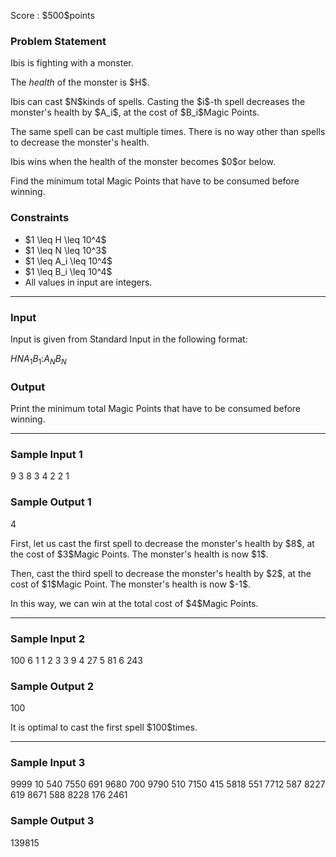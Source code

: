 
<div>

<span>

<span>

<p>
Score : $500$points
</p>

<div>

<section>

### **Problem Statement**

<p>
Ibis is fighting with a monster.
</p>

<p>
The 
<em>
health
</em>
of the monster is $H$.
</p>

<p>
Ibis can cast $N$kinds of spells. Casting the $i$-th spell decreases the monster's health by $A_i$, at the cost of $B_i$Magic Points.
</p>

<p>
The same spell can be cast multiple times. There is no way other than spells to decrease the monster's health.
</p>

<p>
Ibis wins when the health of the monster becomes $0$or below.
</p>

<p>
Find the minimum total Magic Points that have to be consumed before winning.
</p>

</section>

</div>

<div>

<section>

### **Constraints**

<ul>

<li>
$1 \leq H \leq 10^4$
</li>

<li>
$1 \leq N \leq 10^3$
</li>

<li>
$1 \leq A_i \leq 10^4$
</li>

<li>
$1 \leq B_i \leq 10^4$
</li>

<li>
All values in input are integers.
</li>

</ul>

</section>

</div>

---

<div>

<div>

<section>

### **Input**

<p>
Input is given from Standard Input in the following format:
</p>

<div>

$H$$N$$A_1$$B_1$$:$$A_N$$B_N$
</div>

</section>

</div>

<div>

<section>

### **Output**

<p>
Print the minimum total Magic Points that have to be consumed before winning.
</p>

</section>

</div>

</div>

---

<div>

<section>

### **Sample Input 1**

<div>

9 3
8 3
4 2
2 1

</div>

</section>

</div>

<div>

<section>

### **Sample Output 1**

<div>

4

</div>

<p>
First, let us cast the first spell to decrease the monster's health by $8$, at the cost of $3$Magic Points. The monster's health is now $1$.
</p>

<p>
Then, cast the third spell to decrease the monster's health by $2$, at the cost of $1$Magic Point. The monster's health is now $-1$.
</p>

<p>
In this way, we can win at the total cost of $4$Magic Points.
</p>

</section>

</div>

---

<div>

<section>

### **Sample Input 2**

<div>

100 6
1 1
2 3
3 9
4 27
5 81
6 243

</div>

</section>

</div>

<div>

<section>

### **Sample Output 2**

<div>

100

</div>

<p>
It is optimal to cast the first spell $100$times.
</p>

</section>

</div>

---

<div>

<section>

### **Sample Input 3**

<div>

9999 10
540 7550
691 9680
700 9790
510 7150
415 5818
551 7712
587 8227
619 8671
588 8228
176 2461

</div>

</section>

</div>

<div>

<section>

### **Sample Output 3**

<div>

139815

</div>

</section>

</div>

</span>

</span>

</div>
